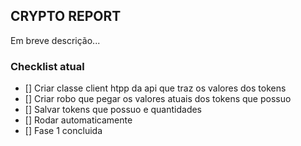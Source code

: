 ## CRYPTO REPORT

Em breve descrição...

### Checklist atual

- [] Criar classe client htpp da api que traz os valores dos tokens
- [] Criar robo que pegar os valores atuais dos tokens que possuo
- [] Salvar tokens que possuo e quantidades
- [] Rodar automaticamente
- [] Fase 1 concluida